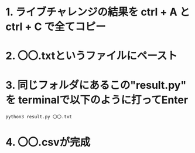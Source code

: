 # 1. ライブチャレンジの結果を ctrl + A と ctrl + C で全てコピー
# 2. 〇〇.txtというファイルにペースト
# 3. 同じフォルダにあるこの"result.py" を terminalで以下のように打ってEnter 
```
python3 result.py 〇〇.txt
```
# 4. 〇〇.csvが完成
